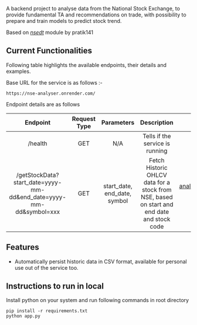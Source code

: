 A backend project to analyse data from the National Stock Exchange, to provide fundamental TA and recommendations on trade, with possibility to prepare and train models to predict stock trend. 

Based on [_nsedt_](https://github.com/pratik141/nsedt) module by pratik141 

## Current  Functionalities

Following table highlights the available endpoints, their details and examples.

Base URL for the service is as follows :-

```
https://nse-analyser.onrender.com/
```
Endpoint details are as follows

| Endpoint  | Request Type | Parameters | Description | Example |
| :---: | :---: | :---: |    :----:   |   :----:|
| /health | GET | N/A  | Tells if the service is running       |  https://nse-analyser.onrender.com/health  |
| /getStockData?start_date=yyyy-mm-dd&end_date=yyyy-mm-dd&symbol=xxx | GET | start_date, end_date, symbol  | Fetch Historic OHLCV data for a stock from NSE, based on start and end date and stock code       |  https://nse-analyser.onrender.com/getStockData?start_date=2023-06-02&end_date=2024-01-01&symbol=ITC  |


## Features

- Automatically persist historic data in CSV format, available for personal use out of the service too.

## Instructions to run in local

Install python on your system and run following commands in root directory
```
pip install -r requirements.txt
python app.py
```